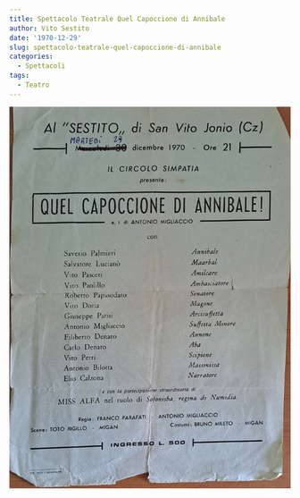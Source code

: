 ```yaml
---
title: Spettacolo Teatrale Quel Capoccione di Annibale
author: Vito Sestito
date: '1970-12-29'
slug: spettacolo-teatrale-quel-capoccione-di-annibale
categories:
  - Spettacoli
tags:
  - Teatro
---
```


![](images/1970_12_29_spettacolo_teatrale_quel_capoccione_di_annibale.jpg)